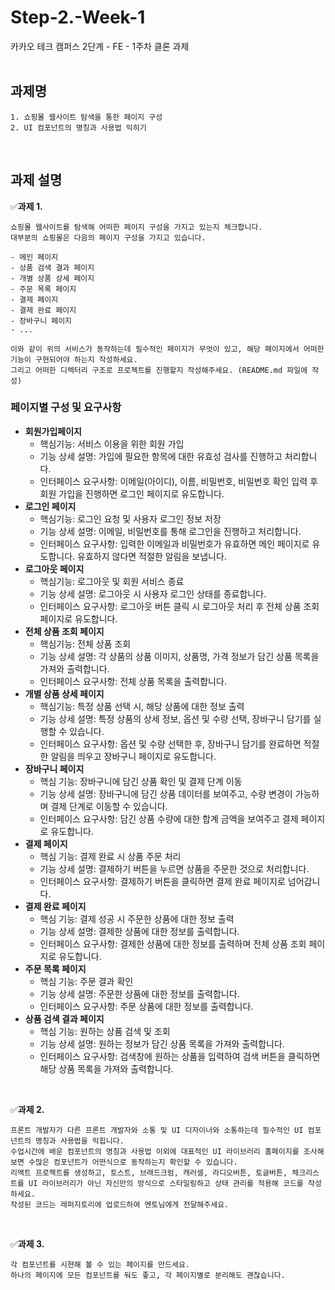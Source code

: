 # Step-2.-Week-1

카카오 테크 캠퍼스 2단계 - FE - 1주차 클론 과제
</br>
</br>

## **과제명**

```
1. 쇼핑몰 웹사이트 탐색을 통한 페이지 구성
2. UI 컴포넌트의 명칭과 사용법 익히기
```

</br>

## **과제 설명**

✅**과제 1.**

```
쇼핑몰 웹사이트를 탐색해 어떠한 페이지 구성을 가지고 있는지 체크합니다.
대부분의 쇼핑몰은 다음의 페이지 구성을 가지고 있습니다.

- 메인 페이지
- 상품 검색 결과 페이지
- 개별 상품 상세 페이지
- 주문 목록 페이지
- 결제 페이지
- 결제 완료 페이지
- 장바구니 페이지
- ...

이와 같이 위의 서비스가 동작하는데 필수적인 페이지가 무엇이 있고, 해당 페이지에서 어떠한 기능이 구현되어야 하는지 작성하세요.
그리고 어떠한 디렉터리 구조로 프로젝트를 진행할지 작성해주세요. (README.md 파일에 작성)
```

### 페이지별 구성 및 요구사항

- **회원가입페이지**
  - 핵심기능: 서비스 이용을 위한 회원 가입
  - 기능 상세 설명: 가입에 필요한 항목에 대한 유효성 검사를 진행하고 처리합니다.
  - 인터페이스 요구사항: 이메일(아이디), 이름, 비밀번호, 비밀번호 확인 입력 후 회원 가입을 진행하면 로그인 페이지로 유도합니다.
- **로그인 페이지**
  - 핵심기능: 로그인 요청 및 사용자 로그인 정보 저장
  - 기능 상세 설명: 이메일, 비밀번호를 통해 로그인을 진행하고 처리합니다.
  - 인터페이스 요구사항: 입력한 이메일과 비밀번호가 유효하면 메인 페이지로 유도합니다. 유효하지 않다면 적절한 알림을 보냅니다.
- **로그아웃 페이지**
  - 핵심기능: 로그아웃 및 회원 서비스 종료
  - 기능 상세 설명: 로그아웃 시 사용자 로그인 상태를 종료합니다.
  - 인터페이스 요구사항: 로그아웃 버튼 클릭 시 로그아웃 처리 후 전체 상품 조회 페이지로 유도합니다.
- **전체 상품 조회 페이지**
  - 핵심기능: 전체 상품 조회
  - 기능 상세 설명: 각 상품의 상품 이미지, 상품명, 가격 정보가 담긴 상품 목록을 가져와 출력합니다.
  - 인터페이스 요구사항: 전체 상품 목록을 출력합니다.
- **개별 상품 상세 페이지**
  - 핵심기능: 특정 상품 선택 시, 해당 상품에 대한 정보 출력
  - 기능 상세 설명: 특정 상품의 상세 정보, 옵션 및 수량 선택, 장바구니 담기를 실행할 수 있습니다.
  - 인터페이스 요구사항: 옵션 및 수량 선택한 후, 장바구니 담기를 완료하면 적절한 알림을 띄우고 장바구니 페이지로 유도합니다.
- **장바구니 페이지**
  - 핵심 기능: 장바구니에 담긴 상품 확인 및 결제 단계 이동
  - 기능 상세 설명: 장바구니에 담긴 상품 데이터를 보여주고, 수량 변경이 가능하며 결제 단계로 이동할 수 있습니다.
  - 인터페이스 요구사항: 담긴 상품 수량에 대한 합계 금액을 보여주고 결제 페이지로 유도합니다.
- **결제 페이지**
  - 핵심 기능: 결제 완료 시 상품 주문 처리
  - 기능 상세 설명: 결제하기 버튼을 누르면 상품을 주문한 것으로 처리합니다.
  - 인터페이스 요구사항: 결제하기 버튼을 클릭하면 결제 완료 페이지로 넘어갑니다.
- **결제 완료 페이지**
  - 핵심 기능: 결제 성공 시 주문한 상품에 대한 정보 출력
  - 기능 상세 설명: 결제한 상품에 대한 정보를 출력합니다.
  - 인터페이스 요구사항: 결제한 상품에 대한 정보를 출력하며 전체 상품 조회 페이지로 유도합니다.
- **주문 목록 페이지**
  - 핵심 기능: 주문 결과 확인
  - 기능 상세 설명: 주문한 상품에 대한 정보를 출력합니다.
  - 인터페이스 요구사항: 주문 상품에 대한 정보를 출력합니다.
- **상품 검색 결과 페이지**
  - 핵심 기능: 원하는 상품 검색 및 조회
  - 기능 상세 설명: 원하는 정보가 담긴 상품 목록을 가져와 출력합니다.
  - 인터페이스 요구사항: 검색창에 원하는 상품을 입력하여 검색 버튼을 클릭하면 해당 상품 목록을 가져와 출력합니다.

</br>

✅**과제 2.**

```
프론트 개발자가 다른 프론트 개발자와 소통 및 UI 디자이너와 소통하는데 필수적인 UI 컴포넌트의 명칭과 사용법을 익힙니다.
수업시간에 배운 컴포넌트의 명칭과 사용법 이외에 대표적인 UI 라이브러리 홈페이지를 조사해보면 수많은 컴포넌트가 어떤식으로 동작하는지 확인할 수 있습니다.
리액트 프로젝트를 생성하고, 토스트, 브래드크럼, 캐러셀, 라디오버튼, 토글버튼, 체크리스트를 UI 라이브러리가 아닌 자신만의 방식으로 스타일링하고 상태 관리를 적용해 코드를 작성하세요.
작성된 코드는 레퍼지토리에 업로드하여 멘토님에게 전달해주세요.
```

</br>

✅**과제 3.**

```
각 컴포넌트를 시현해 볼 수 있는 페이지를 만드세요.
하나의 페이지에 모든 컴포넌트를 둬도 좋고, 각 페이지별로 분리해도 괜찮습니다.
```

</br>
